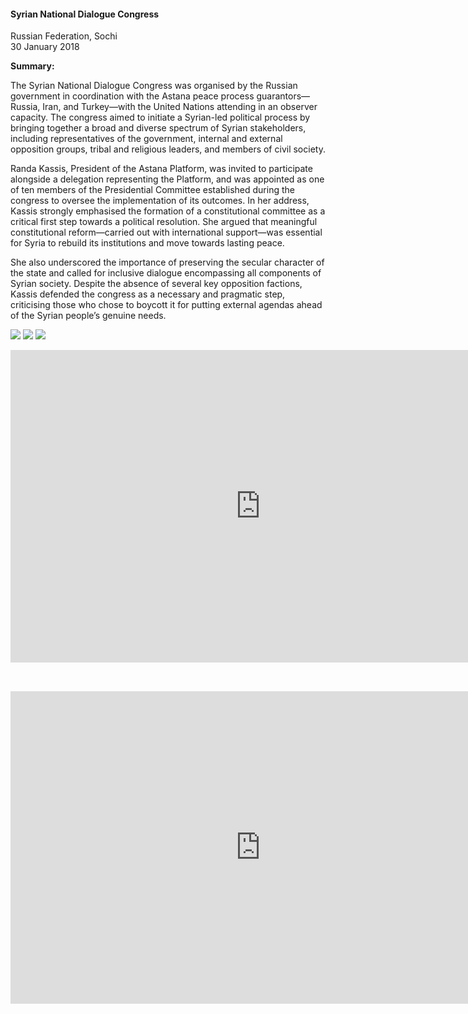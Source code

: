 <h4>Syrian National Dialogue Congress </h4>

Russian Federation, Sochi  
30 January 2018

<b>Summary:</b>

The Syrian National Dialogue Congress was organised by the Russian government in coordination with the Astana peace process guarantors—Russia, Iran, and Turkey—with the United Nations attending in an observer capacity. The congress aimed to initiate a Syrian-led political process by bringing together a broad and diverse spectrum of Syrian stakeholders, including representatives of the government, internal and external opposition groups, tribal and religious leaders, and members of civil society.

Randa Kassis, President of the Astana Platform, was invited to participate alongside a delegation representing the Platform, and was appointed as one of ten members of the Presidential Committee established during the congress to oversee the implementation of its outcomes. In her address, Kassis strongly emphasised the formation of a constitutional committee as a critical first step towards a political resolution. She argued that meaningful constitutional reform—carried out with international support—was essential for Syria to rebuild its institutions and move towards lasting peace.

She also underscored the importance of preserving the secular character of the state and called for inclusive dialogue encompassing all components of Syrian society. Despite the absence of several key opposition factions, Kassis defended the congress as a necessary and pragmatic step, criticising those who chose to boycott it for putting external agendas ahead of the Syrian people’s genuine needs.

<p></p>

![](26.jpg)
![](28.JPG)
![](27.jpg)

<p></p>

<center>
<div style="position:relative;margin:0 auto;width: 800px;height:500px"><iframe src="https://iframe.mediadelivery.net/embed/451659/67621c42-7fcc-4593-b527-469c2e0fed34?autoplay=false&loop=false&muted=false&preload=true&responsive=true" loading="lazy" style="border:0;top:0;height:100%;width:100%;" allow="accelerometer;gyroscope;autoplay;encrypted-media;picture-in-picture;" allowfullscreen="true"></iframe></div>
</center> 

<p></p>
<div style="position:relative;width: 800px;height:500px;top: 2rem;margin: 0 auto;"><iframe src="https://iframe.mediadelivery.net/embed/451659/b245edef-a2e3-4ae4-a562-8cfdfc4774b8?autoplay=false&loop=false&muted=false&preload=true&responsive=true" loading="lazy" style="border:0;position:absolute;top:0;height:100%;width:100%;" allow="accelerometer;gyroscope;autoplay;encrypted-media;picture-in-picture;" allowfullscreen="true"></iframe></div> 

<p></p>
